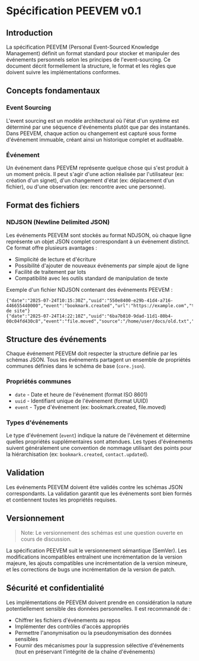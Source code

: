 # Spécification PEEVEM v0.1

## Introduction

La spécification PEEVEM (Personal Event-Sourced Knowledge Management) définit un format standard pour stocker et manipuler des événements personnels selon les principes de l'event-sourcing. Ce document décrit formellement la structure, le format et les règles que doivent suivre les implémentations conformes.

## Concepts fondamentaux

### Event Sourcing

L'event sourcing est un modèle architectural où l'état d'un système est déterminé par une séquence d'événements plutôt que par des instantanés. Dans PEEVEM, chaque action ou changement est capturé sous forme d'événement immuable, créant ainsi un historique complet et auditaable.

### Événement

Un événement dans PEEVEM représente quelque chose qui s'est produit à un moment précis. Il peut s'agir d'une action réalisée par l'utilisateur (ex: création d'un signet), d'un changement d'état (ex: déplacement d'un fichier), ou d'une observation (ex: rencontre avec une personne).

## Format des fichiers

### NDJSON (Newline Delimited JSON)

Les événements PEEVEM sont stockés au format NDJSON, où chaque ligne représente un objet JSON complet correspondant à un événement distinct. Ce format offre plusieurs avantages :

- Simplicité de lecture et d'écriture
- Possibilité d'ajouter de nouveaux événements par simple ajout de ligne
- Facilité de traitement par lots
- Compatibilité avec les outils standard de manipulation de texte

Exemple d'un fichier NDJSON contenant des événements PEEVEM :

```
{"date":"2025-07-24T10:15:30Z","uuid":"550e8400-e29b-41d4-a716-446655440000","event":"bookmark.created","url":"https://example.com","title":"Exemple de site"}
{"date":"2025-07-24T14:22:10Z","uuid":"6ba7b810-9dad-11d1-80b4-00c04fd430c8","event":"file.moved","source":"/home/user/docs/old.txt","destination":"/media/backup/old.txt"}
```

## Structure des événements

Chaque événement PEEVEM doit respecter la structure définie par les schémas JSON. Tous les événements partagent un ensemble de propriétés communes définies dans le schéma de base (`core.json`).

### Propriétés communes

- `date` - Date et heure de l'événement (format ISO 8601)
- `uuid` - Identifiant unique de l'événement (format UUID)
- `event` - Type d'événement (ex: bookmark.created, file.moved)

### Types d'événements

Le type d'événement (`event`) indique la nature de l'événement et détermine quelles propriétés supplémentaires sont attendues. Les types d'événements suivent généralement une convention de nommage utilisant des points pour la hiérarchisation (ex: `bookmark.created`, `contact.updated`).

## Validation

Les événements PEEVEM doivent être validés contre les schémas JSON correspondants. La validation garantit que les événements sont bien formés et contiennent toutes les propriétés requises.

## Versionnement

> Note: Le versionnement des schémas est une question ouverte en cours de discussion.

La spécification PEEVEM suit le versionnement sémantique (SemVer). Les modifications incompatibles entraînent une incrémentation de la version majeure, les ajouts compatibles une incrémentation de la version mineure, et les corrections de bugs une incrémentation de la version de patch.

## Sécurité et confidentialité

Les implémentations de PEEVEM doivent prendre en considération la nature potentiellement sensible des données personnelles. Il est recommandé de :

- Chiffrer les fichiers d'événements au repos
- Implémenter des contrôles d'accès appropriés
- Permettre l'anonymisation ou la pseudonymisation des données sensibles
- Fournir des mécanismes pour la suppression sélective d'événements (tout en préservant l'intégrité de la chaîne d'événements)
